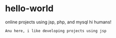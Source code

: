 # hello-world
online projects using jsp, php, and mysql
hi humans!

    Anu here, i like developing projects using jsp
    
